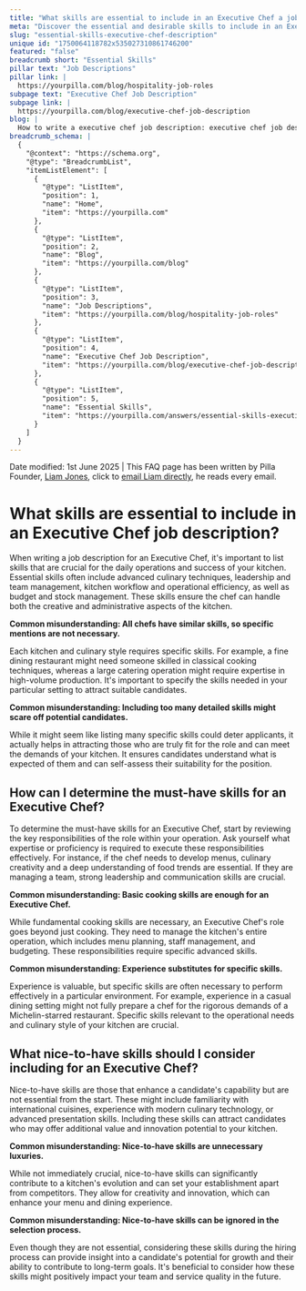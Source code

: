 ```yaml
---
title: "What skills are essential to include in an Executive Chef a job description?"
meta: "Discover the essential and desirable skills to include in an Executive Chef job description to ensure operational success and innovation in your kitchen."
slug: "essential-skills-executive-chef-description"
unique id: "1750064118782x535027310861746200"
featured: "false"
breadcrumb short: "Essential Skills"
pillar text: "Job Descriptions"
pillar link: |
  https://yourpilla.com/blog/hospitality-job-roles
subpage text: "Executive Chef Job Description"
subpage link: |
  https://yourpilla.com/blog/executive-chef-job-description
blog: |
  How to write a executive chef job description: executive chef job description template included.
breadcrumb_schema: |
  {
    "@context": "https://schema.org",
    "@type": "BreadcrumbList",
    "itemListElement": [
      {
        "@type": "ListItem",
        "position": 1,
        "name": "Home",
        "item": "https://yourpilla.com"
      },
      {
        "@type": "ListItem",
        "position": 2,
        "name": "Blog",
        "item": "https://yourpilla.com/blog"
      },
      {
        "@type": "ListItem",
        "position": 3,
        "name": "Job Descriptions",
        "item": "https://yourpilla.com/blog/hospitality-job-roles"
      },
      {
        "@type": "ListItem",
        "position": 4,
        "name": "Executive Chef Job Description",
        "item": "https://yourpilla.com/blog/executive-chef-job-description"
      },
      {
        "@type": "ListItem",
        "position": 5,
        "name": "Essential Skills",
        "item": "https://yourpilla.com/answers/essential-skills-executive-chef-description"
      }
    ]
  }
---
```


Date modified: 1st June 2025 | This FAQ page has been written by Pilla Founder, [Liam Jones](https://yourpilla.com/profile/liam-jones), click to [email Liam directly](https://mailto:liam@yourpilla.com), he reads every email.

# What skills are essential to include in an Executive Chef job description?

When writing a job description for an Executive Chef, it's important to list skills that are crucial for the daily operations and success of your kitchen. Essential skills often include advanced culinary techniques, leadership and team management, kitchen workflow and operational efficiency, as well as budget and stock management. These skills ensure the chef can handle both the creative and administrative aspects of the kitchen.

**Common misunderstanding: All chefs have similar skills, so specific mentions are not necessary.**

Each kitchen and culinary style requires specific skills. For example, a fine dining restaurant might need someone skilled in classical cooking techniques, whereas a large catering operation might require expertise in high-volume production. It's important to specify the skills needed in your particular setting to attract suitable candidates.

**Common misunderstanding: Including too many detailed skills might scare off potential candidates.**

While it might seem like listing many specific skills could deter applicants, it actually helps in attracting those who are truly fit for the role and can meet the demands of your kitchen. It ensures candidates understand what is expected of them and can self-assess their suitability for the position.

## How can I determine the must-have skills for an Executive Chef?

To determine the must-have skills for an Executive Chef, start by reviewing the key responsibilities of the role within your operation. Ask yourself what expertise or proficiency is required to execute these responsibilities effectively. For instance, if the chef needs to develop menus, culinary creativity and a deep understanding of food trends are essential. If they are managing a team, strong leadership and communication skills are crucial.

**Common misunderstanding: Basic cooking skills are enough for an Executive Chef.**

While fundamental cooking skills are necessary, an Executive Chef's role goes beyond just cooking. They need to manage the kitchen's entire operation, which includes menu planning, staff management, and budgeting. These responsibilities require specific advanced skills.

**Common misunderstanding: Experience substitutes for specific skills.**

Experience is valuable, but specific skills are often necessary to perform effectively in a particular environment. For example, experience in a casual dining setting might not fully prepare a chef for the rigorous demands of a Michelin-starred restaurant. Specific skills relevant to the operational needs and culinary style of your kitchen are crucial.

## What nice-to-have skills should I consider including for an Executive Chef?

Nice-to-have skills are those that enhance a candidate's capability but are not essential from the start. These might include familiarity with international cuisines, experience with modern culinary technology, or advanced presentation skills. Including these skills can attract candidates who may offer additional value and innovation potential to your kitchen.

**Common misunderstanding: Nice-to-have skills are unnecessary luxuries.**

While not immediately crucial, nice-to-have skills can significantly contribute to a kitchen's evolution and can set your establishment apart from competitors. They allow for creativity and innovation, which can enhance your menu and dining experience.

**Common misunderstanding: Nice-to-have skills can be ignored in the selection process.**

Even though they are not essential, considering these skills during the hiring process can provide insight into a candidate's potential for growth and their ability to contribute to long-term goals. It's beneficial to consider how these skills might positively impact your team and service quality in the future.